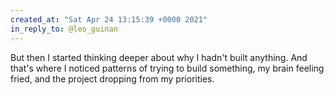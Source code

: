 ```yaml
---
created_at: "Sat Apr 24 13:15:39 +0000 2021"
in_reply_to: @leo_guinan
---
```


But then I started thinking deeper about why I hadn't built anything. And that's where I noticed patterns of trying to build something, my brain feeling fried, and the project dropping from my priorities.